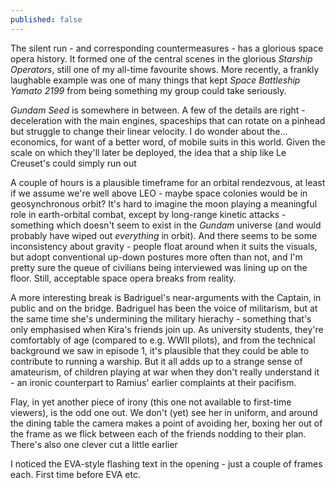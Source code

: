 ```yaml
---
published: false
---
```


The silent run - and corresponding countermeasures - has a glorious space opera history. It formed one of the central scenes in the glorious *Starship Operators*, still one of my all-time favourite shows. More recently, a frankly laughable example was one of many things that kept *Space Battleship Yamato 2199* from being something my group could take seriously.

*Gundam Seed* is somewhere in between. A few of the details are right - deceleration with the main engines, spaceships that can rotate on a pinhead but struggle to change their linear velocity. I do wonder about the... economics, for want of a better word, of mobile suits in this world. Given the scale on which they'll later be deployed, the idea that a ship like Le Creuset's could simply run out 

A couple of hours is a plausible timeframe for an orbital rendezvous, at least if we assume we're well above LEO - maybe space colonies would be in geosynchronous orbit? It's hard to imagine the moon playing a meaningful role in earth-orbital combat, except by long-range kinetic attacks - something which doesn't seem to exist in the *Gundam* universe (and would probably have wiped out *everything* in orbit). And there seems to be some inconsistency about gravity - people float around when it suits the visuals, but adopt conventional up-down postures more often than not, and I'm pretty sure the queue of civilians being interviewed was lining up on the floor. Still, acceptable space opera breaks from reality.

A more interesting break is Badriguel's near-arguments with the Captain, in public and on the bridge. Badriguel has been the voice of militarism, but at the same time she's undermining the military hierachy - something that's only emphasised when Kira's friends join up. As university students, they're comfortably of age (compared to e.g. WWII pilots), and from the technical background we saw in episode 1, it's plausible that they could be able to contribute to running a warship. But it all adds up to a strange sense of amateurism, of children playing at war when they don't really understand it - an ironic counterpart to Ramius' earlier complaints at their pacifism.

Flay, in yet another piece of irony (this one not available to first-time viewers), is the odd one out. We don't (yet) see her in uniform, and around the dining table the camera makes a point of avoiding her, boxing her out of the frame as we flick between each of the friends nodding to their plan. There's also one clever cut a little earlier

I noticed the EVA-style flashing text in the opening - just a couple of frames each. First time before EVA etc.